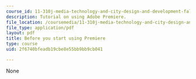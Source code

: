 ```yaml
---
course_id: 11-310j-media-technology-and-city-design-and-development-fall-2002
description: Tutorial on using Adobe Premiere.
file_location: /coursemedia/11-310j-media-technology-and-city-design-and-development-fall-2002/2f6740bfeadb19cbe8e55bb9bb9cb041_beforeyoustartusingpremiere.pdf
file_type: application/pdf
layout: pdf
title: Before you start using Premiere
type: course
uid: 2f6740bfeadb19cbe8e55bb9bb9cb041

---
```

None